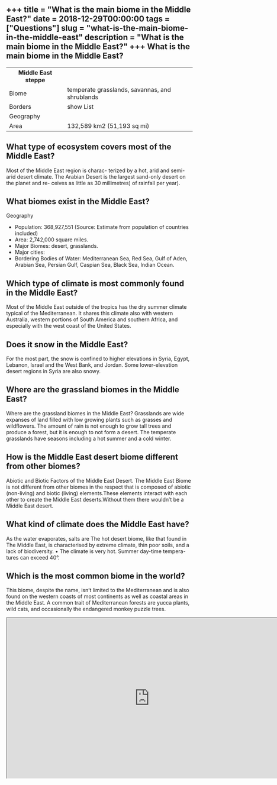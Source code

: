 +++
title = "What is the main biome in the Middle East?"
date = 2018-12-29T00:00:00
tags = ["Questions"]
slug = "what-is-the-main-biome-in-the-middle-east"
description = "What is the main biome in the Middle East?"
+++
What is the main biome in the Middle East?
------------------------------------------

<table><tr><th>Middle East steppe</th></tr><tr><td>Biome</td><td>temperate grasslands, savannas, and shrublands</td></tr><tr><td>Borders</td><td>show List</td></tr><tr><td>Geography</td></tr><tr><td>Area</td><td>132,589 km2 (51,193 sq mi)</td></tr></table>

What type of ecosystem covers most of the Middle East?
------------------------------------------------------

Most of the Middle East region is charac- terized by a hot, arid and semi-arid desert climate. The Arabian Desert is the largest sand-only desert on the planet and re- ceives as little as 30 millimetres) of rainfall per year).

What biomes exist in the Middle East?
-------------------------------------

Geography

- Population: 368,927,551 (Source: Estimate from population of countries included)
- Area: 2,742,000 square miles.
- Major Biomes: desert, grasslands.
- Major cities:
- Bordering Bodies of Water: Mediterranean Sea, Red Sea, Gulf of Aden, Arabian Sea, Persian Gulf, Caspian Sea, Black Sea, Indian Ocean.

Which type of climate is most commonly found in the Middle East?
----------------------------------------------------------------

Most of the Middle East outside of the tropics has the dry summer climate typical of the Mediterranean. It shares this climate also with western Australia, western portions of South America and southern Africa, and especially with the west coast of the United States.

Does it snow in the Middle East?
--------------------------------

For the most part, the snow is confined to higher elevations in Syria, Egypt, Lebanon, Israel and the West Bank, and Jordan. Some lower-elevation desert regions in Syria are also snowy.

Where are the grassland biomes in the Middle East?
--------------------------------------------------

Where are the grassland biomes in the Middle East? Grasslands are wide expanses of land filled with low growing plants such as grasses and wildflowers. The amount of rain is not enough to grow tall trees and produce a forest, but it is enough to not form a desert. The temperate grasslands have seasons including a hot summer and a cold winter.

How is the Middle East desert biome different from other biomes?
----------------------------------------------------------------

Abiotic and Biotic Factors of the Middle East Desert. The Middle East Biome is not different from other biomes in the respect that is composed of abiotic (non-living) and biotic (living) elements.These elements interact with each other to create the Middle East deserts.Without them there wouldn’t be a Middle East desert.

What kind of climate does the Middle East have?
-----------------------------------------------

As the water evaporates, salts are The hot desert biome, like that found in The Middle East, is characterised by extreme climate, thin poor soils, and a lack of biodiversity. • The climate is very hot. Summer day-time tempera- tures can exceed 40°.

Which is the most common biome in the world?
--------------------------------------------

This biome, despite the name, isn’t limited to the Mediterranean and is also found on the western coasts of most continents as well as coastal areas in the Middle East. A common trait of Mediterranean forests are yucca plants, wild cats, and occasionally the endangered monkey puzzle trees.

<iframe allow="accelerometer; autoplay; clipboard-write; encrypted-media; gyroscope; picture-in-picture" allowfullscreen="" class="__youtube_prefs__  epyt-is-override  no-lazyload" data-no-lazy="1" data-origheight="433" data-origwidth="770" data-skipgform_ajax_framebjll="" height="433" id="_ytid_48946" loading="lazy" src="https://www.youtube.com/embed/BRAkOY162fE?enablejsapi=1&autoplay=0&cc_load_policy=0&cc_lang_pref=&iv_load_policy=1&loop=0&modestbranding=0&rel=1&fs=1&playsinline=0&autohide=2&theme=dark&color=red&controls=1&" title="YouTube player" width="770"></iframe>